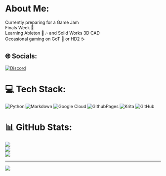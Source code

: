 # About Me:
Currently preparing for a Game Jam<br>Finals Week 🤞<br>Learning Ableton 🎹 🎶 and Solid Works 3D CAD<br>Occasional gaming on GoT 👹 or HD2 ☕


## 🌐 Socials:
[![Discord](https://img.shields.io/badge/Discord-%237289DA.svg?logo=discord&logoColor=white)](https://discord.gg/discordapp.com/users/831999393892270080) 

# 💻 Tech Stack:
![Python](https://img.shields.io/badge/python-3670A0?style=for-the-badge&logo=python&logoColor=ffdd54) ![Markdown](https://img.shields.io/badge/markdown-%23000000.svg?style=for-the-badge&logo=markdown&logoColor=white) ![Google Cloud](https://img.shields.io/badge/GoogleCloud-%234285F4.svg?style=for-the-badge&logo=google-cloud&logoColor=white) ![GithubPages](https://img.shields.io/badge/github%20pages-121013?style=for-the-badge&logo=github&logoColor=white) ![Krita](https://img.shields.io/badge/Krita-203759?style=for-the-badge&logo=krita&logoColor=EEF37B) ![GitHub](https://img.shields.io/badge/github-%23121011.svg?style=for-the-badge&logo=github&logoColor=white)
# 📊 GitHub Stats:
![](https://github-readme-stats.vercel.app/api?username=aoy9&theme=monokai&hide_border=false&include_all_commits=false&count_private=false)<br/>
![](https://github-readme-streak-stats.herokuapp.com/?user=aoy9&theme=monokai&hide_border=false)<br/>
![](https://github-readme-stats.vercel.app/api/top-langs/?username=aoy9&theme=monokai&hide_border=false&include_all_commits=false&count_private=false&layout=compact)

---
[![](https://visitcount.itsvg.in/api?id=aoy9&icon=2&color=2)](https://visitcount.itsvg.in)

<!-- Proudly created with GPRM ( https://gprm.itsvg.in ) -->

